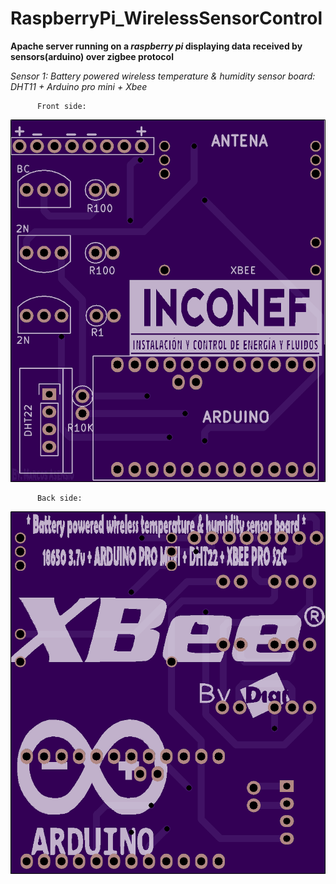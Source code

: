 # RaspberryPi_WirelessSensorControl

**Apache server running on a _raspberry pi_ displaying data received by sensors(arduino) over zigbee protocol**







*Sensor 1: Battery powered wireless temperature & humidity sensor board: DHT11 + Arduino pro mini + Xbee*



          Front side:
          
          
![parteAlante](PCB's_y_circuitos/parteAlante.png)

          Back side:
          
          
![parteAtras](https://github.com/MKS2508/RaspberryPi_WirelessSensorControl/blob/develop/PCB's_y_circuitos/parteTrasera.png)
